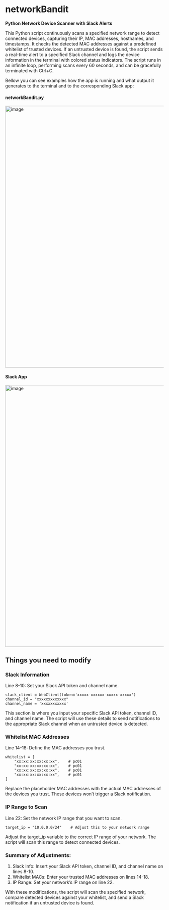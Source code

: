 # networkBandit
**Python Network Device Scanner with Slack Alerts**

This Python script continuously scans a specified network range to detect connected devices, capturing their IP, MAC addresses, hostnames, and timestamps. It checks the detected MAC addresses against a predefined whitelist of trusted devices. If an untrusted device is found, the script sends a real-time alert to a specified Slack channel and logs the device information in the terminal with colored status indicators. The script runs in an infinite loop, performing scans every 60 seconds, and can be gracefully terminated with Ctrl+C.

Bellow you can see examples how the app is running and what output it generates to the terminal and to the corresponding Slack app:

#### networkBandit.py
<img width="829" alt="image" src="https://github.com/user-attachments/assets/6f268446-354f-475a-bbba-5c6d747dbb82">


#### Slack App
<img width="829" alt="image" src="https://github.com/user-attachments/assets/e01b41ea-61f7-49e8-a21d-e5aa88ec9f59">


## Things you need to modify
### Slack Information
Line 8-10: Set your Slack API token and channel name.

    slack_client = WebClient(token='xxxxx-xxxxxx-xxxxx-xxxxx')
    channel_id = "xxxxxxxxxxxxx"
    channel_name = 'xxxxxxxxxxx' 
    
This section is where you input your specific Slack API token, channel ID, and channel name. The script will use these details to send notifications to the appropriate Slack channel when an untrusted device is detected.

### Whitelist MAC Addresses
Line 14-18: Define the MAC addresses you trust.

    whitelist = [
        "xx:xx:xx:xx:xx:xx",    # pc01
        "xx:xx:xx:xx:xx:xx",    # pc01
        "xx:xx:xx:xx:xx:xx",    # pc01
        "xx:xx:xx:xx:xx:xx",    # pc01
    ]

Replace the placeholder MAC addresses with the actual MAC addresses of the devices you trust. These devices won’t trigger a Slack notification.

### IP Range to Scan
Line 22: Set the network IP range that you want to scan.

    target_ip = "10.0.0.0/24"    # Adjust this to your network range

Adjust the target_ip variable to the correct IP range of your network. The script will scan this range to detect connected devices.

### Summary of Adjustments:
1. Slack Info: Insert your Slack API token, channel ID, and channel name on lines 8-10.
1. Whitelist MACs: Enter your trusted MAC addresses on lines 14-18.
1. IP Range: Set your network’s IP range on line 22.

With these modifications, the script will scan the specified network, compare detected devices against your whitelist, and send a Slack notification if an untrusted device is found.

